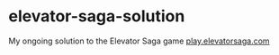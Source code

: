 # elevator-saga-solution
My ongoing solution to the Elevator Saga game [play.elevatorsaga.com](http://play.elevatorsaga.com)
